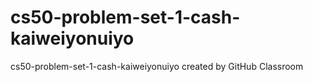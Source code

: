 # cs50-problem-set-1-cash-kaiweiyonuiyo
cs50-problem-set-1-cash-kaiweiyonuiyo created by GitHub Classroom
